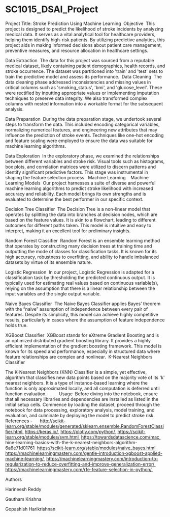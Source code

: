 # SC1015_DSAI_Project

Project Title: Stroke Prediction Using Machine Learning 
Objective 
This project is designed to predict the likelihood of stroke incidents by analyzing medical data. 
It serves as a vital analytical tool for healthcare providers, helping them identify high-risk patients. By utilizing predictive analytics, this project aids in making informed decisions about patient care management, preventive measures, and resource allocation in healthcare settings. 


Data Extraction 
The data for this project was sourced from a reputable medical dataset, likely containing patient demographics, health records, and stroke occurrence. The dataset was partitioned into 'train' and 'test' sets to train the predictive model and assess its performance. 
Data Cleaning 
The data cleaning phase addressed inconsistencies and missing values in critical columns such as 'smoking_status', 'bmi', and 'glucose_level'. These were rectified by inputting appropriate values or implementing imputation techniques to preserve data integrity. We also transformed complex columns with nested information into a workable format for the subsequent analysis. 


Data Preparation 
During the data preparation stage, we undertook several steps to transform the data. This included encoding categorical variables, normalizing numerical features, and engineering new attributes that may influence the prediction of stroke events. Techniques like one-hot encoding and feature scaling were employed to ensure the data was suitable for machine learning algorithms. 


Data Exploration 
In the exploratory phase, we examined the relationships between different variables and stroke risk. Visual tools such as histograms, box plots, and correlation matrices were utilized to discern patterns and identify significant predictive factors. This stage was instrumental in shaping the feature selection process. 
Machine Learning 
 
Machine Learning Models 
Our project harnesses a suite of diverse and powerful machine learning algorithms to predict stroke likelihood with increased accuracy and reliability. Each model brings its own strengths and is evaluated to determine the best performer in our specific context. 

Decision Tree Classifier 
The Decision Tree is a non-linear model that operates by splitting the data into branches at decision nodes, which are based on the feature values. It is akin to a flowchart, leading to different outcomes for different paths taken. This model is intuitive and easy to interpret, making it an excellent tool for preliminary insights. 

Random Forest Classifier 
Random Forest is an ensemble learning method that operates by constructing many decision trees at training time and outputting the mode of classes for classification tasks. It is known for its high accuracy, robustness to overfitting, and ability to handle imbalanced datasets by virtue of its ensemble nature. 

Logistic  Regression 
In our project, Logistic Regression is adapted for a classification task by thresholding the predicted continuous output. It is typically used for estimating real values based on continuous variable(s), relying on the assumption that there is a linear relationship between the input variables and the single output variable. 

Naive Bayes Classifier 
The Naive Bayes Classifier applies Bayes’ theorem with the “naive” assumption of independence between every pair of features. Despite its simplicity, this model can achieve highly competitive results, particularly in cases where the assumption of feature independence holds true. 

XGBoost Classifier 
XGBoost stands for eXtreme Gradient Boosting and is an optimized distributed gradient boosting library. It provides a highly efficient implementation of the gradient boosting framework. This model is known for its speed and performance, especially in structured data where feature relationships are complex and nonlinear. 
K-Nearest Neighbors Classifier


The K-Nearest Neighbors (KNN) Classifier is a simple, yet effective, algorithm that classifies new data points based on the majority vote of its 'k' nearest neighbors. 
It is a type of instance-based learning where the function is only approximated locally, and all computation is deferred until function evaluation. 
 
 
 
 
Usage 
Before diving into the notebook, ensure that all necessary libraries and dependencies are installed as listed in the initial setup cells.
Commence by loading the dataset, proceed through the notebook for data processing, exploratory analysis, model training, and evaluation, and culminate by deploying the model to predict stroke risk. 
 
 
References - 
 
 
http://scikit-learn.org/stable/modules/generated/sklearn.ensemble.RandomForestClassifier.html 
https://keras.io/ 
https://plotly.com/python/ 
https://scikit-learn.org/stable/modules/svm.html 
https://towardsdatascience.com/mac 
hine-learning-basics-with-the-k-nearest-neighbors-algorithm-6a6e71d01761 
https://scikit-learn.org/stable/modules/naive_bayes.html 
https://machinelearningmastery.com/gentle-introduction-xgboost-applied-machine-learning/ 
https://machinelearningmastery.com/introduction-to-regularization-to-reduce-overfitting-and-improve-generalization-error/ 
https://machinelearningmastery.com/rfe-feature-selection-in-python/ 
 


Authors 


Harineesh Reddy 

Gautham Krishna 

Gopashish Harikrishnan
